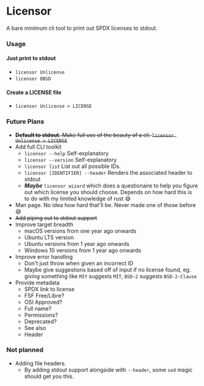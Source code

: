# Licensor

A bare minimum cli tool to print out SPDX licenses to stdout.

### Usage

#### Just print to stdout

- `licensor Unlicense`
- `licensor 0BSD`

#### Create a LICENSE file

- `licensor Unlicense > LICENSE`

### Future Plans

- ~~**Default to stdout.** Make full use of the beauty of a cli. `licensor Unlicense > LICENSE`~~
- Add full CLI toolkit
  - `licensor --help` Self-explanatory
  - `licensor --version` Self-explanatory
  - `licensor list` List out all possible IDs.
  - `licensor [IDENTIFIER] --header` Renders the associated header to stdout
  - _**Maybe**_ `licensor wizard` which does a questionaire to help you figure out which license you should choose. Depends on how hard this is to do with my limited knowledge of rust 😅
- Man page. No idea how hard that'll be. Never made one of those before 😅
- ~~Add piping out to stdout support~~
- Improve target breadth
  - macOS versions from one year ago onwards
  - Ubuntu LTS version
  - Ubuntu versions from 1 year ago onwards
  - Windows 10 versions from 1 year ago onwards
- Improve error handling
  - Don't just throw when given an incorrect ID
  - Maybe give suggestions based off of input if no license found, eg. giving something like `MIY` suggests `MIT`, `BSD-2` suggests `BSD-2-Clause`
- Provide metadata
  - SPDX link to license
  - FSF Free/Libre?
  - OSI Approved?
  - Full name?
  - Permissions?
  - Deprecated?
  - See also
  - Header

### Not planned

- Adding file headers.
  - By adding stdout support alongside with `--header`, some `sed` magic should get you this.
